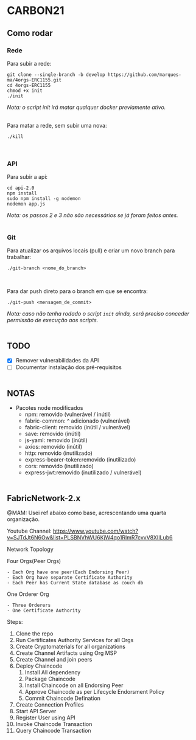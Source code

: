 # CARBON21

## Como rodar

### Rede
Para subir a rede:
```
git clone --single-branch -b develop https://github.com/marques-ma/4orgs-ERC1155.git
cd 4orgs-ERC1155
chmod +x init
./init
```
_Nota: o script init irá matar qualquer docker previamente ativo._

<br>
Para matar a rede, sem subir uma nova:

```
./kill
```

<br>

### API
Para subir a api:
```
cd api-2.0
npm install
sudo npm install -g nodemon
nodemon app.js
```
_Nota: os passos 2 e 3 não são necessários se já foram feitos antes._
<br><br>

### Git
Para atualizar os arquivos locais (pull) e criar um novo branch para trabalhar:
```
./git-branch <nome_do_branch>
```

<br>

Para dar push direto para o branch em que se encontra:
```
./git-push <mensagem_de_commit>
```
_Nota: caso não tenha rodado o script ``` init ``` ainda, será preciso conceder permissão de execução aos scripts._
<br><br>
## TODO

- [x] Remover vulnerabilidades da API
- [ ] Documentar instalação dos pré-requisitos
<br><br>

## NOTAS

- Pacotes node modificados
  - npm: removido (vulnerável / inútil)
  - fabric-common: ^ adicionado (vulnerável)
  - fabric-client: removido (inútil / vulnerável)
  - save: removido (inútil)
  - js-yaml: removido (inútil)
  - axios: removido (inútil)
  - http: removido (inutilizado)
  - express-bearer-token:removido (inutilizado)
  - cors: removido (inutilizado)
  - express-jwt:removido (inutilizado / vulnerável)
<br><br>
## FabricNetwork-2.x

@MAM: Usei ref abaixo como base, acrescentando uma quarta organização.

Youtube Channel: https://www.youtube.com/watch?v=SJTdJt6N6Ow&list=PLSBNVhWU6KjW4qo1RlmR7cvvV8XIILub6

Network Topology

Four Orgs(Peer Orgs)

    - Each Org have one peer(Each Endorsing Peer)
    - Each Org have separate Certificate Authority
    - Each Peer has Current State database as couch db

One Orderer Org

    - Three Orderers
    - One Certificate Authority

Steps:

1. Clone the repo
2. Run Certificates Authority Services for all Orgs
3. Create Cryptomaterials for all organizations
4. Create Channel Artifacts using Org MSP
5. Create Channel and join peers
6. Deploy Chaincode
   1. Install All dependency
   2. Package Chaincode
   3. Install Chaincode on all Endorsing Peer
   4. Approve Chaincode as per Lifecycle Endorsment Policy
   5. Commit Chaincode Defination
7. Create Connection Profiles
8. Start API Server
9. Register User using API
10. Invoke Chaincode Transaction
11. Query Chaincode Transaction
